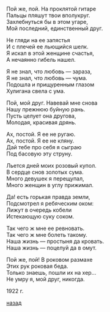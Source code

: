 Пой же, пой. На проклятой гитаре  
Пальцы пляшут твои вполукруг.  
Захлебнуться бы в этом угаре,  
Мой последний, единственный друг.  

Не гляди на ее запястья  
И с плечей ее льющийся шелк.  
Я искал в этой женщине счастья,  
А нечаянно гибель нашел.  

Я не знал, что любовь — зараза,  
Я не знал, что любовь — чума.  
Подошла и прищуренным глазом  
Хулигана свела с ума.  

Пой, мой друг. Навевай мне снова  
Нашу прежнюю буйную рань.  
Пусть целует она другова,  
Молодая, красивая дрянь.  

Ах, постой. Я ее не ругаю.  
Ах, постой. Я ее не кляну.  
Дай тебе про себя я сыграю  
Под басовую эту струну.  

Льется дней моих розовый купол.  
В сердце снов золотых сума.  
Много девушек я перещупал,  
Много женщин в углу прижимал.  

Да! есть горькая правда земли,  
Подсмотрел я ребяческим оком:  
Лижут в очередь кобели  
Истекающую суку соком.  

Так чего ж мне ее ревновать.  
Так чего ж мне болеть такому.  
Наша жизнь — простыня да кровать.  
Наша жизнь — поцелуй да в омут.  

Пой же, пой! В роковом размахе  
Этих рук роковая беда.  
Только знаешь, пошли их на хер…  
Не умру я, мой друг, никогда.  

1922 г.

[назад](../index.md)
